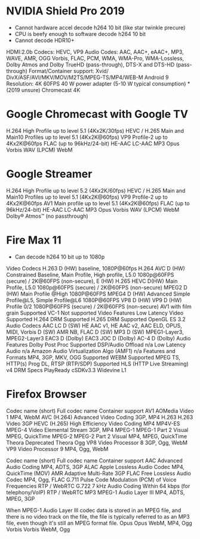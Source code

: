 # NVIDIA Shield Pro 2019

- Cannot hardware accel decode h264 10 bit (like star twinkle precure)
- CPU is beefy enough to software decode h264 10 bit
- Cannot decode HDR10+

HDMI:2.0b
Codecs: HEVC, VP9
Audio Codes: AAC, AAC+, eAAC+, MP3, WAVE, AMR, OGG Vorbis, FLAC, PCM, WMA, WMA-Pro, WMA-Lossless, Dolby Atmos and Dolby TrueHD (pass-through), DTS-X and DTS-HD (pass-through)
Format/Container support: Xvid/ DivX/ASF/AVI/MKV/MOV/M2TS/MPEG-TS/MP4/WEB-M
Android 9
Resolution: 4K 60FPS
40 W power adapter (5-10 W typical consumption) *(2019 unsure)
Chromecast 4K

# Google Chromecast with Google TV

H.264 High Profile up to level 5.1 (4Kx2K/30fps)
HEVC / H.265 Main and Main10 Profiles up to level 5.1 (4Kx2K@60fps)
VP9 Profile-2 up to 4Kx2K@60fps
FLAC (up to 96kHz/24-bit)
HE-AAC
LC-AAC
MP3
Opus
Vorbis
WAV (LPCM)
WebM

# Google Streamer

H.264 High Profile up to level 5.2 (4Kx2K/60fps)
HEVC / H.265 Main and Main10 Profiles up to level 5.1 (4Kx2K@60fps)
VP9 Profile-2 up to 4Kx2K@60fps
AV1 Main profile up to level 5.1 (4Kx2K@60fps)
FLAC (up to 96kHz/24-bit)
HE-AAC
LC-AAC
MP3
Opus
Vorbis
WAV (LPCM)
WebM
Dolby® Atmos™ (no passthrough)

# Fire Max 11

- Can decode h264 10 bit up to 1080p

Video Codecs
H.263 	D (HW) baseline, 1080P@60fps
H.264 AVC 	D (HW) Constrained Baseline, Main Profile, High profile, L5.0 1080p@60FPS (secure) / 2K@60FPS (non-secure), E (HW)
H.265 HEVC 	D(HW) Main Profile, L5.0 1080p@60FPS (secure) / 2K@60FPS (non-secure)
MPEG2 	D (HW) Main Profile @High 1080P@60FPS
MPEG4 	D (HW) Advanced Simple Profile@L5, Simple Profile@L6 1080P@60FPS
VP8 	D (HW)
VP9 	D (HW) Profile 0/2 1080P@60FPS (secure) / 2K@60FPS (non-secure)
AV1 with film grain 	Supported
VC-1 	Not supported
Video Features
Low Latency Video 	Supported
H.264 DRM 	Supported
H.265 DRM 	Supported
OpenGL 	ES 3.2
Audio Codecs
AAC LC 	D (SW)
HE AAC v1, HE AAC v2, AAC ELD, OPUS, MIDI, Vorbis 	D (SW)
AMR NB, FLAC 	D (SW)
MP3 	D (SW) MPEG1-Layer3, MPEG2-Layer3
EAC3 	D (Dolby)
EAC3 JOC 	D (Dolby)
AC-4 	D (Dolby)
Audio Features
Dolby Post Proc 	Supported
DSP/Audio Offload 	n/a
Low Latency Audio 	n/a
Amazon Audio Virtualization Algo (AMF1) 	n/a
Features and Formats
MP4, 3GP, MKV, OGG 	Supported
WEBM 	Supported
MPEG TS, HTTP(s) Prog DL, RTSP (RTP/SDP) 	Supported
HLS (HTTP Live Streaming) 	v4
DRM Specs
PlayReady 	cSDKv3.3
Widevine 	L1

# Firefox Browser

Codec name (short) 	Full codec name 	Container support
AV1 	AOMedia Video 1 	MP4, WebM
AVC (H.264) 	Advanced Video Coding 	3GP, MP4
H.263 	H.263 Video 	3GP
HEVC (H.265) 	High Efficiency Video Coding 	MP4
MP4V-ES 	MPEG-4 Video Elemental Stream 	3GP, MP4
MPEG-1 	MPEG-1 Part 2 Visual 	MPEG, QuickTime
MPEG-2 	MPEG-2 Part 2 Visual 	MP4, MPEG, QuickTime
Theora Deprecated 	Theora 	Ogg
VP8 	Video Processor 8 	3GP, Ogg, WebM
VP9 	Video Processor 9 	MP4, Ogg, WebM

Codec name (short) 	Full codec name 	Container support
AAC 	Advanced Audio Coding 	MP4, ADTS, 3GP
ALAC 	Apple Lossless Audio Codec 	MP4, QuickTime (MOV)
AMR 	Adaptive Multi-Rate 	3GP
FLAC 	Free Lossless Audio Codec 	MP4, Ogg, FLAC
G.711 	Pulse Code Modulation (PCM) of Voice Frequencies 	RTP / WebRTC
G.722 	7 kHz Audio Coding Within 64 kbps (for telephony/VoIP) 	RTP / WebRTC
MP3 	MPEG-1 Audio Layer III 	MP4, ADTS, MPEG, 3GP

When MPEG-1 Audio Layer III codec data is stored in an MPEG file, and there is no video track on the file, the file is typically referred to as an MP3 file, even though it's still an MPEG format file.
Opus 	Opus 	WebM, MP4, Ogg
Vorbis 	Vorbis 	WebM, Ogg